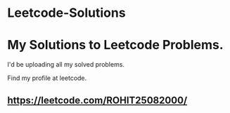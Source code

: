 # Leetcode-Solutions
# My Solutions to Leetcode Problems. 

I'd be uploading all my solved problems.

Find my profile at leetcode. 

## https://leetcode.com/ROHIT25082000/
